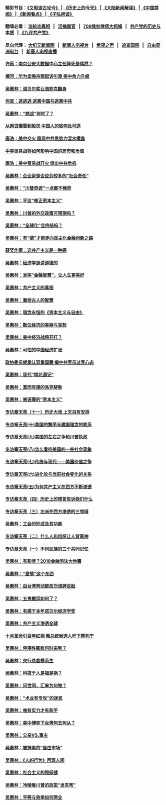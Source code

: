 #### 精彩节目：[《文昭谈古论今》](http://134.209.198.168/wenzhao) | [《历史上的今天》](http://134.209.198.168/today-in-history) | [《大陆新闻解读》](http://134.209.198.168/ntdtv-comedy) | [《中国禁闻》](http://134.209.198.168/ntdtv-news) | [《新闻看点》](http://134.209.198.168/news-insight) | [《子弘闲谈》](http://134.209.198.168/zihongxiantan/) 

  #### 翻墙必看： [法轮功真相](http://134.209.198.168:10000/videos/truth.html) &nbsp;&nbsp;|&nbsp;&nbsp; [活摘器官](http://134.209.198.168:10000/videos/res/Organs/) &nbsp;&nbsp;|&nbsp;&nbsp; [709维权律师大抓捕](http://134.209.198.168:10000/videos/709/) &nbsp;&nbsp;|&nbsp;&nbsp; [共产党的历史与本质](http://134.209.198.168:10000/videos/ccp.html) &nbsp;&nbsp;| [《九评共产党》](http://134.209.198.168:10000/videos/jiuping/) 

#### 反向代理： [大纪元新闻网](http://134.209.198.168:10080/) &nbsp;&nbsp;|&nbsp;&nbsp; [新唐人电视台](http://134.209.198.168:8000/) &nbsp;&nbsp;|&nbsp;&nbsp; [希望之声](http://134.209.198.168:8200/) &nbsp;&nbsp;|&nbsp;&nbsp; [追查国际](http://134.209.198.168:10010/) &nbsp;&nbsp;|&nbsp;&nbsp; [自由亚洲电台](http://134.209.198.168:9800/) &nbsp;&nbsp;|&nbsp;&nbsp; [新唐人电视直播](http://134.209.198.168/) 

#### [许茹：南京公安大数据中心主任猝死是偶然？](../pages/nsc423/n11064744.md?t=03230936) 

#### [横河：华为孟晚舟案起诉引渡 美中角力升级](../pages/nsc423/n11027230.md?t=03230936) 

#### [吴惠林：诺贝尔奖让海耶克翻身](../pages/nsc423/n10890049.md?t=03230936) 

#### [何坚：逃逃逃 逃离中国与逃离中共](../pages/nsc423/n10592891.md?t=03230936) 

#### [吴惠林：“商战”何时了？](../pages/nsc423/n10573558.md?t=03230936) 

#### [从网贷爆雷到股灾 中国人的钱何处可逃](../pages/nsc423/n10572800.md?t=03230936) 

#### [唐浩：美中交火 隐现中共黑势力混水摸鱼](../pages/nsc423/n10544040.md?t=03230936) 

#### [中美贸易战将如何影响中国的房市和币值](../pages/nsc423/n10543697.md?t=03230936) 

#### [唐浩：美中贸易战开火 烧出中共危机](../pages/nsc423/n10540126.md?t=03230936) 

#### [吴惠林：企业家是否应负较多的“社会责任”](../pages/nsc423/n10535022.md?t=03230936) 

#### [吴惠林：“川普奇迹”一点都不稀奇](../pages/nsc423/n10512808.md?t=03230936) 

#### [吴惠林：平议“修正资本主义”](../pages/nsc423/n10495724.md?t=03230936) 

#### [吴惠林：川普的外交政策可预测吗？](../pages/nsc423/n10462387.md?t=03230936) 

#### [吴惠林：“全球化”会终结吗？](../pages/nsc423/n10452838.md?t=03230936) 

#### [吴惠林：有“德”才能走向民主化金融创新之路](../pages/nsc423/n10432292.md?t=03230936) 

#### [获奖作家：这共产主义是一种癌](../pages/nsc423/n10431541.md?t=03230936) 

#### [吴惠林：经济学是讲道德的](../pages/nsc423/n10398014.md?t=03230936) 

#### [吴惠林：发挥“金融智慧”，让人生更美好](../pages/nsc423/n10375019.md?t=03230936) 

#### [吴惠林：共产主义的真相](../pages/nsc423/n10351394.md?t=03230936) 

#### [吴惠林：重拾古人的智慧](../pages/nsc423/n10337691.md?t=03230936) 

#### [吴惠林：理念永恒的《资本主义与自由》](../pages/nsc423/n10316274.md?t=03230936) 

#### [吴惠林：数位经济的美丽与哀愁](../pages/nsc423/n10292946.md?t=03230936) 

#### [吴惠林：美中经济战将开打？](../pages/nsc423/n10258825.md?t=03230936) 

#### [吴惠林：可怕的中国经济扩张](../pages/nsc423/n10219147.md?t=03230936) 

#### [政协委员提承认双重国籍 揭中共官员过客心态](../pages/nsc423/n10208809.md?t=03230936) 

#### [吴惠林：现代“桃花源记”](../pages/nsc423/n10185234.md?t=03230936) 

#### [吴惠林：富而有德的洛克斐勒](../pages/nsc423/n10142264.md?t=03230936) 

#### [吴惠林：被诬蔑的“资本主义”](../pages/nsc423/n10124816.md?t=03230936) 

#### [专访章天亮（十一）历史大戏 上天自有安排](../pages/nsc423/n10094905.md?t=03230936) 

#### [专访章天亮(十)美国的繁荣与建国理念的联系](../pages/nsc423/n10094899.md?t=03230936) 

#### [专访章天亮(九)美国的左右之争和川普执政](../pages/nsc423/n10094889.md?t=03230936) 

#### [专访章天亮(八)怎么看待美国的一些社会现象](../pages/nsc423/n10094857.md?t=03230936) 

#### [专访章天亮(七)传统与现代——美国价值之争](../pages/nsc423/n10093140.md?t=03230936) 

#### [专访章天亮(六)进化论与当前社会变化的关系](../pages/nsc423/n10092036.md?t=03230936) 

#### [专访章天亮(五)为何共产主义在西方不断渗透](../pages/nsc423/n10083620.md?t=03230936) 

#### [专访章天亮（四）历史上的预言告诉我们什么](../pages/nsc423/n10083606.md?t=03230936) 

#### [专访章天亮（三）左派在西方渗透的三领域](../pages/nsc423/n10081115.md?t=03230936) 

#### [吴惠林：工会的形成及其功能](../pages/nsc423/n10080633.md?t=03230936) 

#### [专访章天亮（二）什么人和组织让人背离神](../pages/nsc423/n10076637.md?t=03230936) 

#### [专访章天亮（一）不同民族的三个共同记忆](../pages/nsc423/n10074188.md?t=03230936) 

#### [吴惠林：有影呒？2018金融泡沫大地震](../pages/nsc423/n10040534.md?t=03230936) 

#### [吴惠林：“爱情”这个东西](../pages/nsc423/n10019423.md?t=03230936) 

#### [吴惠林：由台湾劳动部政次请辞说起](../pages/nsc423/n9979679.md?t=03230936) 

#### [吴惠林：五鬼搬运如何了？](../pages/nsc423/n9925338.md?t=03230936) 

#### [吴惠林：有感于本年诺贝尔经济学奖](../pages/nsc423/n9871883.md?t=03230936) 

#### [吴惠林：共产主义渗透全球](../pages/nsc423/n9812748.md?t=03230936) 

#### [十月革命引百年红祸 俄总统候选人吁下葬列宁](../pages/nsc423/n9810182.md?t=03230936) 

#### [吴惠林：停滞性膨胀何时来到？](../pages/nsc423/n9764136.md?t=03230936) 

#### [吴惠林：央行总裁模范生](../pages/nsc423/n9728134.md?t=03230936) 

#### [吴惠林：科技于人是福是祸？](../pages/nsc423/n9672982.md?t=03230936) 

#### [吴惠林：问世间，汇率为何物？](../pages/nsc423/n9621788.md?t=03230936) 

#### [吴惠林：“术业有专攻”的迷思](../pages/nsc423/n9580363.md?t=03230936) 

#### [吴惠林：唯有实力才有和平](../pages/nsc423/n9529599.md?t=03230936) 

#### [吴惠林：美中博奕下台湾何去何从？](../pages/nsc423/n9483598.md?t=03230936) 

#### [吴惠林：公亲VS.事主](../pages/nsc423/n9425637.md?t=03230936) 

#### [吴惠林：被抹黑的“自由市场”](../pages/nsc423/n9351545.md?t=03230936) 

#### [吴惠林：《人的行为》再现人间](../pages/nsc423/n9296339.md?t=03230936) 

#### [吴惠林：社会主义的照妖镜](../pages/nsc423/n9243460.md?t=03230936) 

#### [吴惠林：冷眼看川普的政策“发夹弯”](../pages/nsc423/n9120684.md?t=03230936) 

#### [吴惠林：平等与效率如何两全](../pages/nsc423/n9075430.md?t=03230936) 

